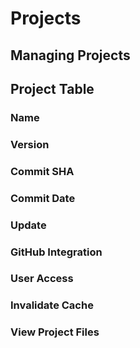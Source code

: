 # Projects
## Managing Projects
## Project Table
### Name
### Version
### Commit SHA
### Commit Date
### Update
### GitHub Integration
### User Access
### Invalidate Cache
### View Project Files
